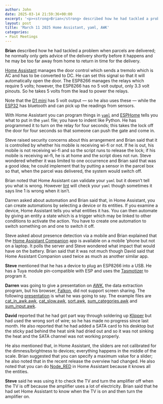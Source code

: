 ```yaml
---
author: John
date: 2025-03-14 21:59:36+00:00
excerpt: '<p><strong>Brian</strong> described how he had tackled a problem when parcels are delivered; he normally only gets advice of the delivery shortly before it happens and he may be too far away from home to return in time for the delivery.</p><p><a href="https://www.home-assistant.io/" type="text/html" role="link">Home Assistant</a> manages the door control which sends a tremolo which is AC and has to be converted to DC. He can set this signal so that it will automatically open the door. The ESP8266 manages the relays which require 5 volts; however, the ESP8266 has no 5 volt output, only 3.3 volt pinouts. So he takes 5 volts from the lead to power the relays.</p>'
layout: post
title: 'March 11 2025 Home Assistant, yaml, AWK'
categories:
- Past Meetings
---
```

<p><strong>Brian</strong> described how he had tackled a problem when parcels are delivered; he normally only gets advice of the delivery shortly before it happens and he may be too far away from home to return in time for the delivery.</p><p><a href="https://www.home-assistant.io/" type="text/html" role="link">Home Assistant</a> manages the door control which sends a tremolo which is AC and has to be converted to DC. He can set this signal so that it will automatically open the door. The ESP8266 manages the relays which require 5 volts; however, the ESP8266 has no 5 volt output, only 3.3 volt pinouts. So he takes 5 volts from the lead to power the relays.</p><p>Note that the <a href="https://www.wemos.cc/en/latest/d1/d1_mini.html" type="text/html" role="link">D1 mini</a> has 5 volt output — so he also uses these — while the <a href="https://en.wikipedia.org/wiki/ESP32" type="text/html" role="link">ESP32</a> has bluetooth and can pick up the readings from sensors.</p><p>With Home Assistant you can program things in <a href="https://yaml.org/" type="text/html" role="link"><code>yaml</code></a> and <a href="https://esphome.io/" type="text/html" role="link">ESPHome</a> tells you what to put in the <code>yaml</code> file; you have to indent like Python. He has programmed it to turn on the relay for four seconds; this takes the lock off the door for four seconds so that someone can push the gate and come in.</p><p>Steve raised security concerns about this arrangement and Brian said that it is controlled by whether his mobile is receiving wi-fi or not. If he is out, his mobile is not receiving wi-fi and so the script runs to release the lock; if his mobile is receiving wi-fi, he is at home and the script does not run. Steve wondered whether it was limited to one occurrence and Brian said that was a good idea; he could implement that by putting a sensor in the parcel box so that, when the parcel was delivered, the system would switch off.</p><p>Brian noted that Home Assistant can validate your <code>yaml</code> but it doesn’t tell you what is wrong. However <a href="https://codedocs.org/what-is/lint-software" type="text/html" role="link">lint</a> will check your <code>yaml</code> though sometimes it says line 1 is wrong when it isn’t.</p><p>Darren asked about automation and Brian said that, in Home Assistant, you can create automations by selecting a device or its entities. If you examine a device, Home Assistant tells you what entities it has. You can then automate by giving an entity a state which is a trigger which may be linked to other conditions to activate the action. You have to create one automation to switch something on and one to switch it off.</p><p>Steve asked about presence detection via a mobile and Brian explained that the <a href="https://companion.home-assistant.io/" type="text/html" role="link">Home Assistant Companion</a> app is available on a mobile ’phone but not on a laptop. It polls the server and Steve wondered what impact that would have on the battery. Brian said that it was not much though David said that Home Assistant Companion used twice as much as another similar app.</p><p><strong>Steve</strong> mentioned that he has a device to plug an ESP8266 into a USB. He has a Tuya module pin-compatible with ESP and uses the <a href="https://www.superhouse.tv/37-installing-tasmota-using-tasmotizer/" type="text/html" role="link">Tasmotizer</a> to program it.</p><p><strong>Darren</strong> was going to give a presentation on <a href="https://en.wikipedia.org/wiki/AWK" type="text/html" role="link">AWK</a>, the data extraction program, but his browser, <a href="https://www.falkon.org/" type="text/html" role="link">Falkon</a>, did not support screen sharing. The following <a href="http://www.bradlug.co.uk/blog/2025/03/11/files/Welcome_to_AWK.pdf" type="application/pdf" role="link">presentation</a> is what he was going to say. The example files are <a href="http://www.bradlug.co.uk/blog/2025/03/11/files/cat_in_awk.awk" type="application/x_awk" role="link">cat_in_awk.awk</a>, <a href="/home/john/Computing/LUGs/Bradford_GNULUG/AWK_files/cat_slow.awk" type="application/x_awk" role="link">cat_slow.awk</a>, <a href="http://www.bradlug.co.uk/blog/2025/03/11/files/sort.awk" type="application/x_awk" role="link">sort.awk</a>, <a href="http://www.bradlug.co.uk/blog/2025/03/11/files/sum_categories.awk" type="application/x_awk" role="link">sum_categories.awk</a> and <a href="http://www.bradlug.co.uk/blog/2025/03/11/files/sum_input.awk" type="application/x_awk" role="link">sum_input.awk</a>.</p><p><strong>David</strong> reported that he had got part way through soldering up <a href="https://www.klipper3d.org/Measuring_Resonances.html" type="text/html" role="link">Klipper</a> but had used the wrong sort of wire; so he has made no progress since last month. He also reported that he had added a SATA card to his desktop but the sticky pad behind the heat sink had dried out and so it was not sinking the heat and the SATA channel was not working properly.</p><p>He also mentioned that, in Home Assistant, the sliders are not calibrated for the dimness/brightness to devices; everything happens in the middle of the scale. Brian suggested that you can specify a maximum value for a slider; he also noted that in the recent release the overview had changed. He also noted that you can do <a href="https://nodered.org/" type="text/html" role="link">Node_RED</a> in Home Assistant because it knows all the entities.</p><p><strong>Steve</strong> said he was using it to check the TV and turn the amplifier off when the TV is off because the amplifier uses a lot of electricity. Brian said that he had set Home Assistant to know when the TV is on and then turn the amplifier on.</p>
